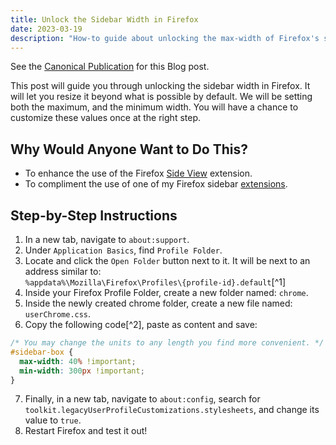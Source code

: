 ```yaml
---
title: Unlock the Sidebar Width in Firefox
date: 2023-03-19
description: "How-to guide about unlocking the max-width of Firefox's sidebar. Doing so net's you a better experience when using extensions within the sidebar."
---
```


See the [Canonical Publication](https://miguelpimentel.do/en/writing/firefox-sidebar/) for this Blog post.

This post will guide you through unlocking the sidebar width in Firefox. It will let you resize it beyond what is possible by default. We will be setting both the maximum, and the minimum width. You will have a chance to customize these values once at the right step.

<!-- more -->

## Why Would Anyone Want to Do This?

- To enhance the use of the Firefox [Side View](https://addons.mozilla.org/en-US/firefox/addon/side-view/) extension.
- To compliment the use of one of my Firefox sidebar [extensions](https://addons.mozilla.org/en-US/firefox/user/17772574/).

## Step-by-Step Instructions

1. In a new tab, navigate to `about:support`.
2. Under `Application Basics`, find `Profile Folder`.
3. Locate and click the `Open Folder` button next to it. It will be next to an address similar to:  
`%appdata%\Mozilla\Firefox\Profiles\{profile-id}.default`[^1]
4. Inside your Firefox Profile Folder, create a new folder named: `chrome`.
5. Inside the newly created chrome folder, create a new file named: `userChrome.css`.
6. Copy the following code[^2], paste as content and save:

```css
/* You may change the units to any length you find more convenient. */
#sidebar-box {
  max-width: 40% !important;
  min-width: 300px !important;
}
```

7. Finally, in a new tab, navigate to `about:config`, search for `toolkit.legacyUserProfileCustomizations.stylesheets`, and change its value to `true`.
8. Restart Firefox and test it out!
